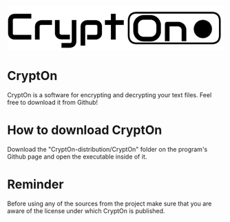 ![Image](https://github.com/isabellaka/CryptOn/blob/main/CryptOn-distribution/CryptOn/Logo_original.png?raw=true)

# CryptOn
CryptOn is a software for encrypting and decrypting your text files. Feel free to download it from Github!

# How to download CryptOn
Download the "CryptOn-distribution/CryptOn" folder on the program's Github page and open the executable inside of it.

# Reminder
Before using any of the sources from the project make sure that you are aware of the license under which CryptOn is published.

